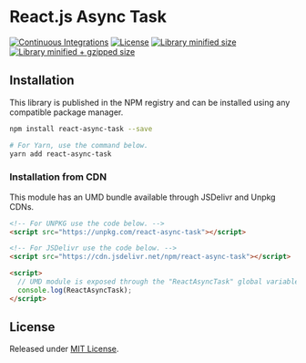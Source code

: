 # React.js Async Task

[![Continuous Integrations](https://github.com/VitorLuizC/react-async-task/actions/workflows/continuous-integrations.yaml/badge.svg?branch=main)](https://github.com/VitorLuizC/react-async-task/actions/workflows/continuous-integrations.yaml)
[![License](https://badgen.net/github/license/VitorLuizC/react-async-task)](./LICENSE)
[![Library minified size](https://badgen.net/bundlephobia/min/react-async-task)](https://bundlephobia.com/result?p=react-async-task)
[![Library minified + gzipped size](https://badgen.net/bundlephobia/minzip/react-async-task)](https://bundlephobia.com/result?p=react-async-task)

## Installation

This library is published in the NPM registry and can be installed using any compatible package manager.

```sh
npm install react-async-task --save

# For Yarn, use the command below.
yarn add react-async-task
```

### Installation from CDN

This module has an UMD bundle available through JSDelivr and Unpkg CDNs.

```html
<!-- For UNPKG use the code below. -->
<script src="https://unpkg.com/react-async-task"></script>

<!-- For JSDelivr use the code below. -->
<script src="https://cdn.jsdelivr.net/npm/react-async-task"></script>

<script>
  // UMD module is exposed through the "ReactAsyncTask" global variable.
  console.log(ReactAsyncTask);
</script>
```

## License

Released under [MIT License](./LICENSE).
